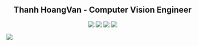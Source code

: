 <div align="center">
<h2> Thanh HoangVan - Computer Vision Engineer</h2>
<p align="center">
<img src="https://img.shields.io/badge/Age-22-green"/>
<img src="https://img.shields.io/badge/Forus-Computer%20Vision-green"/>
<img src="https://img.shields.io/badge/University-HUST-green"/>
<img src="https://img.shields.io/badge/Country-Viet%20Nam-red"/>
</p>
</div>

<image src="https://github.com/thanhhoangvan/thanhhoangvan/blob/884ea0fce043aa1b1c2a95ecf1e3ffe049448d1b/src/images/dark.gif">